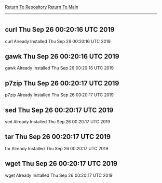 [Return To Repository](https://github.com/deathbybandaid/piholeparser/)
[Return To Main](https://github.com/deathbybandaid/piholeparser/blob/master/RecentRunLogs/Mainlog.md)
____________________________________
# 
## curl Thu Sep 26 00:20:16 UTC 2019
curl Already Installed Thu Sep 26 00:20:16 UTC 2019
## gawk Thu Sep 26 00:20:16 UTC 2019
gawk Already Installed Thu Sep 26 00:20:16 UTC 2019
## p7zip Thu Sep 26 00:20:17 UTC 2019
p7zip Already Installed Thu Sep 26 00:20:17 UTC 2019
## sed Thu Sep 26 00:20:17 UTC 2019
sed Already Installed Thu Sep 26 00:20:17 UTC 2019
## tar Thu Sep 26 00:20:17 UTC 2019
tar Already Installed Thu Sep 26 00:20:17 UTC 2019
## wget Thu Sep 26 00:20:17 UTC 2019
wget Already Installed Thu Sep 26 00:20:17 UTC 2019
